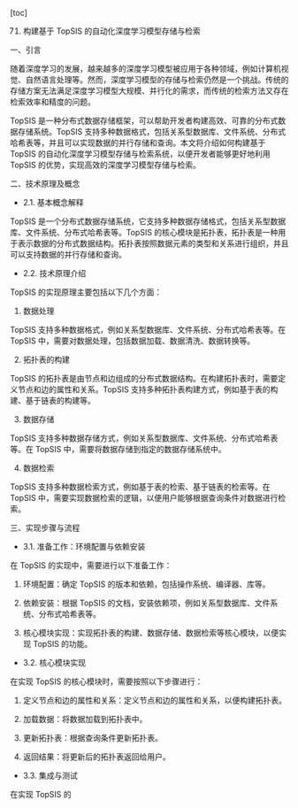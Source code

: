 
[toc]                    
                
                
71. 构建基于 TopSIS 的自动化深度学习模型存储与检索

一、引言

随着深度学习的发展，越来越多的深度学习模型被应用于各种领域，例如计算机视觉、自然语言处理等。然而，深度学习模型的存储与检索仍然是一个挑战。传统的存储方案无法满足深度学习模型大规模、并行化的需求，而传统的检索方法又存在检索效率和精度的问题。

TopSIS 是一种分布式数据存储框架，可以帮助开发者构建高效、可靠的分布式数据存储系统。TopSIS 支持多种数据格式，包括关系型数据库、文件系统、分布式哈希表等，并且可以实现数据的并行存储和查询。本文将介绍如何构建基于 TopSIS 的自动化深度学习模型存储与检索系统，以便开发者能够更好地利用 TopSIS 的优势，实现高效的深度学习模型存储与检索。

二、技术原理及概念

- 2.1. 基本概念解释

TopSIS 是一个分布式数据存储系统，它支持多种数据存储格式，包括关系型数据库、文件系统、分布式哈希表等。TopSIS 的核心模块是拓扑表，拓扑表是一种用于表示数据的分布式数据结构。拓扑表按照数据元素的类型和关系进行组织，并且可以支持数据的并行存储和查询。

- 2.2. 技术原理介绍

TopSIS 的实现原理主要包括以下几个方面：

1. 数据处理

TopSIS 支持多种数据格式，例如关系型数据库、文件系统、分布式哈希表等。在 TopSIS 中，需要对数据处理，包括数据加载、数据清洗、数据转换等。

2. 拓扑表的构建

TopSIS 的拓扑表是由节点和边组成的分布式数据结构。在构建拓扑表时，需要定义节点和边的属性和关系。TopSIS 支持多种拓扑表构建方式，例如基于表的构建、基于链表的构建等。

3. 数据存储

TopSIS 支持多种数据存储方式，例如关系型数据库、文件系统、分布式哈希表等。在 TopSIS 中，需要将数据存储到指定的数据存储系统中。

4. 数据检索

TopSIS 支持多种数据检索方式，例如基于表的检索、基于链表的检索等。在 TopSIS 中，需要实现数据检索的逻辑，以便用户能够根据查询条件对数据进行检索。

三、实现步骤与流程

- 3.1. 准备工作：环境配置与依赖安装

在 TopSIS 的实现中，需要进行以下准备工作：

1. 环境配置：确定 TopSIS 的版本和依赖，包括操作系统、编译器、库等。

2. 依赖安装：根据 TopSIS 的文档，安装依赖项，例如关系型数据库、文件系统、分布式哈希表等。

3. 核心模块实现：实现拓扑表的构建、数据存储、数据检索等核心模块，以便实现 TopSIS 的功能。

- 3.2. 核心模块实现

在实现 TopSIS 的核心模块时，需要按照以下步骤进行：

1. 定义节点和边的属性和关系：定义节点和边的属性和关系，以便构建拓扑表。

2. 加载数据：将数据加载到拓扑表中。

3. 更新拓扑表：根据查询条件更新拓扑表。

4. 返回结果：将更新后的拓扑表返回给用户。

- 3.3. 集成与测试

在实现 TopSIS 的

